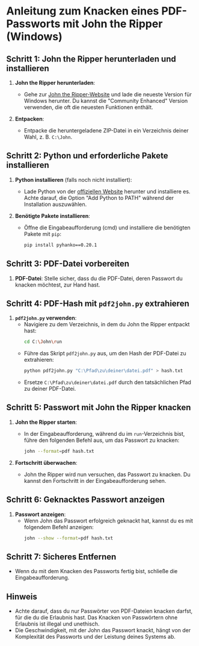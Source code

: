 # Anleitung zum Knacken eines PDF-Passworts mit John the Ripper (Windows)

## Schritt 1: John the Ripper herunterladen und installieren

1. **John the Ripper herunterladen**:
   - Gehe zur [John the Ripper-Website](https://www.openwall.com/john/) und lade die neueste Version für Windows herunter. Du kannst die "Community Enhanced" Version verwenden, die oft die neuesten Funktionen enthält.

2. **Entpacken**:
   - Entpacke die heruntergeladene ZIP-Datei in ein Verzeichnis deiner Wahl, z. B. `C:\John`.

## Schritt 2: Python und erforderliche Pakete installieren

1. **Python installieren** (falls noch nicht installiert):
   - Lade Python von der [offiziellen Website](https://www.python.org/downloads/) herunter und installiere es. Achte darauf, die Option "Add Python to PATH" während der Installation auszuwählen.

2. **Benötigte Pakete installieren**:
   - Öffne die Eingabeaufforderung (cmd) und installiere die benötigten Pakete mit `pip`:
     ```bash
     pip install pyhanko==0.20.1
     ```

## Schritt 3: PDF-Datei vorbereiten

1. **PDF-Datei**: Stelle sicher, dass du die PDF-Datei, deren Passwort du knacken möchtest, zur Hand hast.

## Schritt 4: PDF-Hash mit `pdf2john.py` extrahieren

1. **`pdf2john.py` verwenden**:
   - Navigiere zu dem Verzeichnis, in dem du John the Ripper entpackt hast:
     ```bash
     cd C:\John\run
     ```
   - Führe das Skript `pdf2john.py` aus, um den Hash der PDF-Datei zu extrahieren:
     ```bash
     python pdf2john.py "C:\Pfad\zu\deiner\datei.pdf" > hash.txt
     ```
   - Ersetze `C:\Pfad\zu\deiner\datei.pdf` durch den tatsächlichen Pfad zu deiner PDF-Datei.

## Schritt 5: Passwort mit John the Ripper knacken

1. **John the Ripper starten**:
   - In der Eingabeaufforderung, während du im `run`-Verzeichnis bist, führe den folgenden Befehl aus, um das Passwort zu knacken:
     ```bash
     john --format=pdf hash.txt
     ```

2. **Fortschritt überwachen**:
   - John the Ripper wird nun versuchen, das Passwort zu knacken. Du kannst den Fortschritt in der Eingabeaufforderung sehen.

## Schritt 6: Geknacktes Passwort anzeigen

1. **Passwort anzeigen**:
   - Wenn John das Passwort erfolgreich geknackt hat, kannst du es mit folgendem Befehl anzeigen:
     ```bash
     john --show --format=pdf hash.txt
     ```

## Schritt 7: Sicheres Entfernen

- Wenn du mit dem Knacken des Passworts fertig bist, schließe die Eingabeaufforderung.

## Hinweis

- Achte darauf, dass du nur Passwörter von PDF-Dateien knacken darfst, für die du die Erlaubnis hast. Das Knacken von Passwörtern ohne Erlaubnis ist illegal und unethisch.
- Die Geschwindigkeit, mit der John das Passwort knackt, hängt von der Komplexität des Passworts und der Leistung deines Systems ab.
